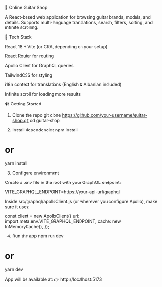 🎸 Online Guitar Shop

A React-based web application for browsing guitar brands, models, and details.
Supports multi-language translations, search, filters, sorting, and infinite scrolling.

🚀 Tech Stack

React 18 + Vite (or CRA, depending on your setup)

React Router for routing

Apollo Client for GraphQL queries

TailwindCSS for styling

i18n context for translations (English & Albanian included)

Infinite scroll for loading more results

🛠️ Getting Started
1. Clone the repo
git clone https://github.com/your-username/guitar-shop.git
cd guitar-shop

2. Install dependencies
npm install
# or
yarn install

3. Configure environment

Create a .env file in the root with your GraphQL endpoint:

VITE_GRAPHQL_ENDPOINT=https://your-api-url/graphql


Inside src/graphql/apolloClient.js (or wherever you configure Apollo), make sure it uses:

const client = new ApolloClient({
  uri: import.meta.env.VITE_GRAPHQL_ENDPOINT,
  cache: new InMemoryCache(),
});

4. Run the app
npm run dev
# or
yarn dev


App will be available at:
👉 http://localhost:5173
